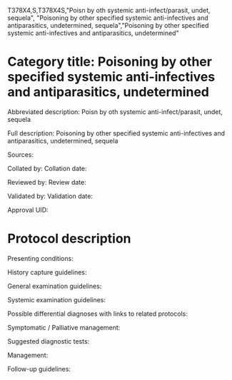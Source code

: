 T378X4,S,T378X4S,"Poisn by oth systemic anti-infect/parasit, undet, sequela", "Poisoning by other specified systemic anti-infectives and antiparasitics, undetermined, sequela","Poisoning by other specified systemic anti-infectives and antiparasitics, undetermined"
# Category title: Poisoning by other specified systemic anti-infectives and antiparasitics, undetermined

Abbreviated description: Poisn by oth systemic anti-infect/parasit, undet, sequela

Full description: Poisoning by other specified systemic anti-infectives and antiparasitics, undetermined, sequela

Sources:

Collated by:
Collation date:

Reviewed by:
Review date:

Validated by:
Validation date:

Approval UID:

# Protocol description

Presenting conditions:

History capture guidelines:

General examination guidelines:

Systemic examination guidelines:

Possible differential diagnoses with links to related protocols:

Symptomatic / Palliative management:

Suggested diagnostic tests:

Management:

Follow-up guidelines:
